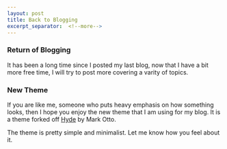 ```yaml
---
layout: post
title: Back to Blogging
excerpt_separator:  <!--more-->
---
```


### Return of Blogging
It has been a long time since I posted my last blog, now that I have a bit more free time, I will try to
post more covering a varity of topics.

### New Theme
If you are like me, someone who puts heavy emphasis on how something looks, then I hope you
enjoy the new theme that I am using for my blog. It is a theme forked off [Hyde](https://github.com/poole/hyde) by
Mark Otto.

The theme is pretty simple and minimalist. Let me know how you feel about it.

